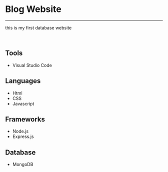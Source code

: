 <h1>Blog Website</h1>
<hr>
<p>this is my first database website</p>
<br>
<h2>Tools</h2>
<ul>
    <li>Visual Studio Code</li>
</ul>
<h2>Languages</h2>
<ul>
    <li>Html</li>
    <li>CSS</li>
    <li>Javascript</li>
</ul>
<h2>Frameworks</h2>
<ul>
    <li>Node.js</li>
    <li>Express.js</li>
</ul>
<h2>Database</h2>
<ul>
    <li>MongoDB</li>
</ul>

